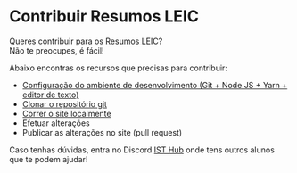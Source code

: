 # Contribuir Resumos LEIC

Queres contribuir para os [Resumos LEIC](https://resumos.leic.pt)?  
Não te preocupes, é fácil!

Abaixo encontras os recursos que precisas para contribuir:

- [Configuração do ambiente de desenvolvimento (Git + Node.JS + Yarn + editor de texto)](./development-environment.md)
- [Clonar o repositório git](./git-clone.md)
- [Correr o site localmente](./running-locally.md)
- Efetuar alterações
- Publicar as alterações no site (pull request)

Caso tenhas dúvidas, entra no Discord [IST Hub](https://isthub.pt) onde tens outros alunos que te podem ajudar!
